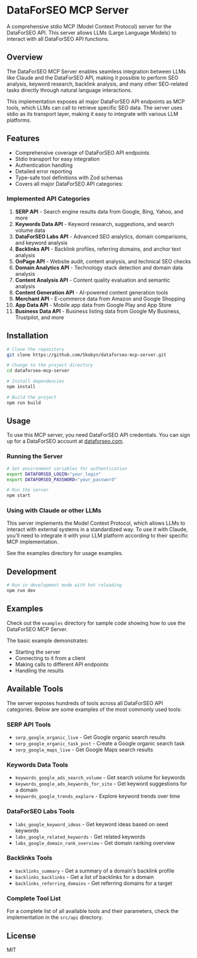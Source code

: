 # DataForSEO MCP Server

A comprehensive stdio MCP (Model Context Protocol) server for the DataForSEO API. This server allows LLMs (Large Language Models) to interact with all DataForSEO API functions.

## Overview

The DataForSEO MCP Server enables seamless integration between LLMs like Claude and the DataForSEO API, making it possible to perform SEO analysis, keyword research, backlink analysis, and many other SEO-related tasks directly through natural language interactions.

This implementation exposes all major DataForSEO API endpoints as MCP tools, which LLMs can call to retrieve specific SEO data. The server uses stdio as its transport layer, making it easy to integrate with various LLM platforms.

## Features

- Comprehensive coverage of DataForSEO API endpoints
- Stdio transport for easy integration
- Authentication handling
- Detailed error reporting
- Type-safe tool definitions with Zod schemas
- Covers all major DataForSEO API categories:

### Implemented API Categories

1. **SERP API** - Search engine results data from Google, Bing, Yahoo, and more
2. **Keywords Data API** - Keyword research, suggestions, and search volume data
3. **DataForSEO Labs API** - Advanced SEO analytics, domain comparisons, and keyword analysis
4. **Backlinks API** - Backlink profiles, referring domains, and anchor text analysis
5. **OnPage API** - Website audit, content analysis, and technical SEO checks
6. **Domain Analytics API** - Technology stack detection and domain data analysis
7. **Content Analysis API** - Content quality evaluation and semantic analysis
8. **Content Generation API** - AI-powered content generation tools
9. **Merchant API** - E-commerce data from Amazon and Google Shopping
10. **App Data API** - Mobile app data from Google Play and App Store
11. **Business Data API** - Business listing data from Google My Business, Trustpilot, and more

## Installation

```bash
# Clone the repository
git clone https://github.com/Skobyn/dataforseo-mcp-server.git

# Change to the project directory
cd dataforseo-mcp-server

# Install dependencies
npm install

# Build the project
npm run build
```

## Usage

To use this MCP server, you need DataForSEO API credentials. You can sign up for a DataForSEO account at [dataforseo.com](https://dataforseo.com/).

### Running the Server

```bash
# Set environment variables for authentication
export DATAFORSEO_LOGIN="your_login"
export DATAFORSEO_PASSWORD="your_password"

# Run the server
npm start
```

### Using with Claude or other LLMs

This server implements the Model Context Protocol, which allows LLMs to interact with external systems in a standardized way. To use it with Claude, you'll need to integrate it with your LLM platform according to their specific MCP implementation.

See the examples directory for usage examples.

## Development

```bash
# Run in development mode with hot reloading
npm run dev
```

## Examples

Check out the `examples` directory for sample code showing how to use the DataForSEO MCP Server.

The basic example demonstrates:
- Starting the server
- Connecting to it from a client
- Making calls to different API endpoints
- Handling the results

## Available Tools

The server exposes hundreds of tools across all DataForSEO API categories. Below are some examples of the most commonly used tools:

### SERP API Tools
- `serp_google_organic_live` - Get Google organic search results
- `serp_google_organic_task_post` - Create a Google organic search task
- `serp_google_maps_live` - Get Google Maps search results

### Keywords Data Tools
- `keywords_google_ads_search_volume` - Get search volume for keywords
- `keywords_google_ads_keywords_for_site` - Get keyword suggestions for a domain
- `keywords_google_trends_explore` - Explore keyword trends over time

### DataForSEO Labs Tools
- `labs_google_keyword_ideas` - Get keyword ideas based on seed keywords
- `labs_google_related_keywords` - Get related keywords
- `labs_google_domain_rank_overview` - Get domain ranking overview

### Backlinks Tools
- `backlinks_summary` - Get a summary of a domain's backlink profile
- `backlinks_backlinks` - Get a list of backlinks for a domain
- `backlinks_referring_domains` - Get referring domains for a target

### Complete Tool List

For a complete list of all available tools and their parameters, check the implementation in the `src/api` directory.

## License

MIT